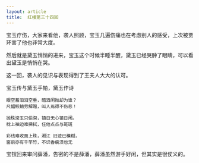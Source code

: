 ```yaml
---
layout: article
title:  红楼第三十四回
---
```


宝玉疗伤，大家来看他，袭人照顾，宝玉几遍伤痛也在考虑别人的感受，上次被贾环害了他也非常大度。

然后就是黛玉悄悄的进来，宝玉这个时候半睡半醒，黛玉已经哭肿了眼睛，可以看出黛玉是悄悄在哭。


这一回，袭人的见识与表现得到了王夫人大大的认可。

宝玉传与黛玉手帕，黛玉作诗

```
眼空蓄泪泪空垂，暗洒闲抛却为谁？
尺幅鲛鮹劳解赠，叫人焉得不伤悲！
```

```
抛珠滚玉只偷潸，镇日无心镇日闲。
枕上袖边难拂拭，任他点点与斑斑
```

```
彩线难收面上珠，湘江 旧迹已模糊，
窗前亦有千竿竹，不识香痕渍也无
```

宝钗回来审问薛潘，告密的不是薛潘，薛潘虽然游手好闲，但其实是很仗义的。

